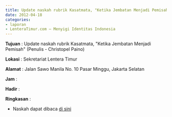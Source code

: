 ```yaml
---
title: Update naskah rubrik Kasatmata, "Ketika Jembatan Menjadi Pemisah" (Penulis - Christopel Paino) 
date: 2012-04-18
categories:
- laporan
- LenteraTimur.com – Menyigi Identitas Indonesia
---
```


**Tujuan** : Update naskah rubrik Kasatmata, "Ketika Jembatan Menjadi Pemisah" (Penulis - Christopel Paino) 

**Lokasi** : Sekretariat Lentera Timur 

**Alamat** : Jalan Sawo Manila No. 10 Pasar Minggu, Jakarta Selatan

**Jam** : 

**Hadir** :  


**Ringkasan** : 
* Naskah dapat dibaca [di sini](http://www.lenteratimur.com/2012/04/ketika-jembatan-menjadi-pemisah/)
